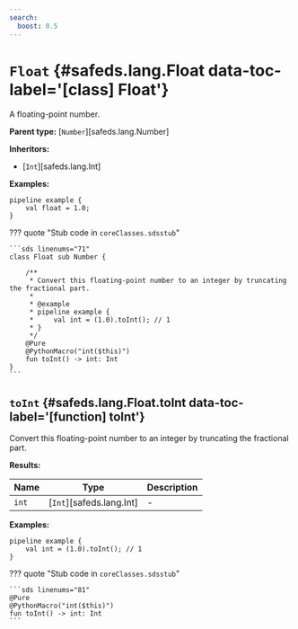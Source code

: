 ```yaml
---
search:
  boost: 0.5
---
```


[//]: # (DO NOT EDIT THIS FILE DIRECTLY. Instead, edit the corresponding stub file and execute `npm run docs:api`.)

# <code class="doc-symbol doc-symbol-class"></code> `Float` {#safeds.lang.Float data-toc-label='[class] Float'}

A floating-point number.

**Parent type:** [`Number`][safeds.lang.Number]

**Inheritors:**

- [`Int`][safeds.lang.Int]

**Examples:**

```sds
pipeline example {
    val float = 1.0;
}
```

??? quote "Stub code in `coreClasses.sdsstub`"

    ```sds linenums="71"
    class Float sub Number {

        /**
         * Convert this floating-point number to an integer by truncating the fractional part.
         *
         * @example
         * pipeline example {
         *     val int = (1.0).toInt(); // 1
         * }
         */
        @Pure
        @PythonMacro("int($this)")
        fun toInt() -> int: Int
    }
    ```

## <code class="doc-symbol doc-symbol-function"></code> `toInt` {#safeds.lang.Float.toInt data-toc-label='[function] toInt'}

Convert this floating-point number to an integer by truncating the fractional part.

**Results:**

| Name | Type | Description |
|------|------|-------------|
| `int` | [`Int`][safeds.lang.Int] | - |

**Examples:**

```sds hl_lines="2"
pipeline example {
    val int = (1.0).toInt(); // 1
}
```

??? quote "Stub code in `coreClasses.sdsstub`"

    ```sds linenums="81"
    @Pure
    @PythonMacro("int($this)")
    fun toInt() -> int: Int
    ```
